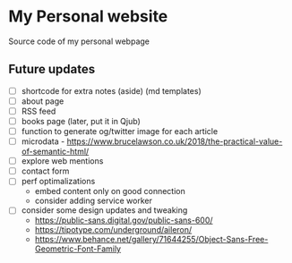 # My Personal website

Source code of my personal webpage

## Future updates

- [ ] shortcode for extra notes (aside) (md templates)
- [ ] about page
- [ ] RSS feed
- [ ] books page (later, put it in Qjub)
- [ ] function to generate og/twitter image for each article
- [ ] microdata - https://www.brucelawson.co.uk/2018/the-practical-value-of-semantic-html/
- [ ] explore web mentions
- [ ] contact form
- [ ] perf optimalizations
  - embed content only on good connection
  - consider adding service worker
- [ ] consider some design updates and tweaking
  - https://public-sans.digital.gov/public-sans-600/
  - https://tipotype.com/underground/aileron/
  - https://www.behance.net/gallery/71644255/Object-Sans-Free-Geometric-Font-Family
